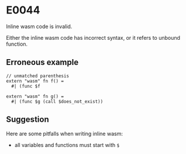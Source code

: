 # E0044

Inline wasm code is invalid.

Either the inline wasm code has incorrect syntax, or it refers to unbound function.

## Erroneous example
```moonbit
// unmatched parenthesis
extern "wasm" fn f() =
  #| (func $f

extern "wasm" fn g() =
  #| (func $g (call $does_not_exist))
```

## Suggestion
Here are some pitfalls when writing inline wasm:

- all variables and functions must start with `$`
